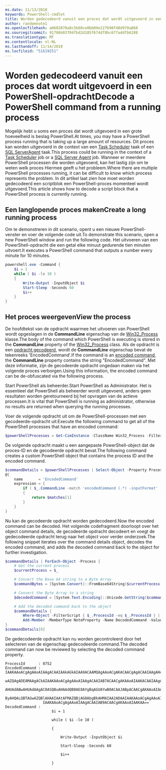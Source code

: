 ```yaml
---
ms.date: 11/13/2018
keywords: PowerShell-cmdlet
title: Worden gedecodeerd vanuit een proces dat wordt uitgevoerd in een PowerShell-opdracht
author: randomnote1
ms.openlocfilehash: a0602070a8c5b60ce0bb09e227690f48d970a868
ms.sourcegitcommit: 91786b03704fbd2d185f674df0bc67faddfb6288
ms.translationtype: MT
ms.contentlocale: nl-NL
ms.lasthandoff: 11/14/2018
ms.locfileid: "51619251"
---
```

# <a name="decode-a-powershell-command-from-a-running-process"></a><span data-ttu-id="1cd0f-103">Worden gedecodeerd vanuit een proces dat wordt uitgevoerd in een PowerShell-opdracht</span><span class="sxs-lookup"><span data-stu-id="1cd0f-103">Decode a PowerShell command from a running process</span></span>

<span data-ttu-id="1cd0f-104">Mogelijk hebt u soms een proces dat wordt uitgevoerd in een grote hoeveelheid is beslag PowerShell.</span><span class="sxs-lookup"><span data-stu-id="1cd0f-104">At times, you may have a PowerShell process running that is taking up a large amount of resources.</span></span>
<span data-ttu-id="1cd0f-105">Dit proces kan worden uitgevoerd in de context van een [Task Scheduler][] taak of een [SQL ServerAgent][] taak.</span><span class="sxs-lookup"><span data-stu-id="1cd0f-105">This process could be running in the context of a [Task Scheduler][] job or a [SQL Server Agent][] job.</span></span> <span data-ttu-id="1cd0f-106">Wanneer er meerdere PowerShell processen die worden uitgevoerd, kan het lastig zijn om te weten welk proces Hiermee geeft u het probleem.</span><span class="sxs-lookup"><span data-stu-id="1cd0f-106">Where there are multiple PowerShell processes running, it can be difficult to know which process represents the problem.</span></span> <span data-ttu-id="1cd0f-107">In dit artikel laat zien hoe moet worden gedecodeerd een scriptblok een PowerShell-proces momenteel wordt uitgevoerd.</span><span class="sxs-lookup"><span data-stu-id="1cd0f-107">This article shows how to decode a script block that a PowerShell process is currently running.</span></span>

## <a name="create-a-long-running-process"></a><span data-ttu-id="1cd0f-108">Een langlopende proces maken</span><span class="sxs-lookup"><span data-stu-id="1cd0f-108">Create a long running process</span></span>

<span data-ttu-id="1cd0f-109">Om te demonstreren in dit scenario, opent u een nieuwe PowerShell-venster en voer de volgende code uit.</span><span class="sxs-lookup"><span data-stu-id="1cd0f-109">To demonstrate this scenario, open a new PowerShell window and run the following code.</span></span> <span data-ttu-id="1cd0f-110">Het uitvoeren van een PowerShell-opdracht die een getal elke minuut gedurende tien minuten uitvoert.</span><span class="sxs-lookup"><span data-stu-id="1cd0f-110">It executes a PowerShell command that outputs a number every minute for 10 minutes.</span></span>

```powershell
powershell.exe -Command {
    $i = 1
    while ( $i -le 10 )
    {
        Write-Output -InputObject $i
        Start-Sleep -Seconds 60
        $i++
    }
}
```

## <a name="view-the-process"></a><span data-ttu-id="1cd0f-111">Het proces weergeven</span><span class="sxs-lookup"><span data-stu-id="1cd0f-111">View the process</span></span>

<span data-ttu-id="1cd0f-112">De hoofdtekst van de opdracht waarmee het uitvoeren van PowerShell wordt opgeslagen in de **CommandLine** eigenschap van de [Win32_Process][] klasse.</span><span class="sxs-lookup"><span data-stu-id="1cd0f-112">The body of the command which PowerShell is executing is stored in the **CommandLine** property of the [Win32_Process][] class.</span></span> <span data-ttu-id="1cd0f-113">Als de opdracht is een [opdracht gecodeerd][], wordt de **CommandLine** eigenschap bevat de tekenreeks 'EncodedCommand'.</span><span class="sxs-lookup"><span data-stu-id="1cd0f-113">If the command is an [encoded command][], the **CommandLine** property contains the string "EncodedCommand".</span></span> <span data-ttu-id="1cd0f-114">Met deze informatie, zijn de gecodeerde opdracht ongedaan maken via het volgende proces verborgen.</span><span class="sxs-lookup"><span data-stu-id="1cd0f-114">Using this information, the encoded command can be de-obfuscated via the following process.</span></span>

<span data-ttu-id="1cd0f-115">Start PowerShell als beheerder.</span><span class="sxs-lookup"><span data-stu-id="1cd0f-115">Start PowerShell as Administrator.</span></span> <span data-ttu-id="1cd0f-116">Het is essentieel dat PowerShell als beheerder wordt uitgevoerd, anders geen resultaten worden geretourneerd bij het opvragen van de actieve processen.</span><span class="sxs-lookup"><span data-stu-id="1cd0f-116">It is vital that PowerShell is running as administrator, otherwise no results are returned when querying the running processes.</span></span>

<span data-ttu-id="1cd0f-117">Voer de volgende opdracht uit om de PowerShell-processen met een gecodeerde-opdracht uit:</span><span class="sxs-lookup"><span data-stu-id="1cd0f-117">Execute the following command to get all of the PowerShell processes that have an encoded command:</span></span>

```powershell
$powerShellProcesses = Get-CimInstance -ClassName Win32_Process -Filter 'CommandLine LIKE "%EncodedCommand%"'
```

<span data-ttu-id="1cd0f-118">De volgende opdracht maakt u een aangepaste PowerShell-object dat de proces-ID en de gecodeerde opdracht bevat.</span><span class="sxs-lookup"><span data-stu-id="1cd0f-118">The following command creates a custom PowerShell object that contains the process ID and the encoded command.</span></span>

```powershell
$commandDetails = $powerShellProcesses | Select-Object -Property ProcessId,
@{
    name       = 'EncodedCommand'
    expression = {
        if ( $_.CommandLine -match 'encodedCommand (.*) -inputFormat' )
        {
            return $matches[1]
        }
    }
}
```

<span data-ttu-id="1cd0f-119">Nu kan de gecodeerde opdracht worden gedecodeerd.</span><span class="sxs-lookup"><span data-stu-id="1cd0f-119">Now the encoded command can be decoded.</span></span> <span data-ttu-id="1cd0f-120">Het volgende codefragment doorloopt over het object command details, de gecodeerde opdracht decodeert en voegt de gedecodeerde opdracht terug naar het object voor verder onderzoek.</span><span class="sxs-lookup"><span data-stu-id="1cd0f-120">The following snippet iterates over the command details object, decodes the encoded command, and adds the decoded command back to the object for further investigation.</span></span>

```powershell
$commandDetails | ForEach-Object -Process {
    # Get the current process
    $currentProcess = $_

    # Convert the Base 64 string to a Byte Array
    $commandBytes = [System.Convert]::FromBase64String($currentProcess.EncodedCommand)

    # Convert the Byte Array to a string
    $decodedCommand = [System.Text.Encoding]::Unicode.GetString($commandBytes)

    # Add the decoded command back to the object
    $commandDetails |
        Where-Object -FilterScript { $_.ProcessId -eq $_.ProcessId } |
        Add-Member -MemberType NoteProperty -Name DecodedCommand -Value $decodedCommand
}
$commandDetails[0]
```

<span data-ttu-id="1cd0f-121">De gedecodeerde opdracht kan nu worden gecontroleerd door het selecteren van de eigenschap gedecodeerde command.</span><span class="sxs-lookup"><span data-stu-id="1cd0f-121">The decoded command can now be reviewed by selecting the decoded command property.</span></span>

```output
ProcessId      : 8752
EncodedCommand : IAAKAAoACgAgAAoAIAAgACAAIAAkAGkAIAA9ACAAMQAgAAoACgAKACAACgAgACAAIAAgAHcAaABpAGwAZQAgACgAIAAkAGkAIAAtAG
                 wAZQAgADEAMAAgACkAIAAKAAoACgAgAAoAIAAgACAAIAB7ACAACgAKAAoAIAAKACAAIAAgACAAIAAgACAAIABXAHIAaQB0AGUALQBP
                 AHUAdABwAHUAdAAgAC0ASQBuAHAAdQB0AE8AYgBqAGUAYwB0ACAAJABpACAACgAKAAoAIAAKACAAIAAgACAAIAAgACAAIABTAHQAYQ
                 ByAHQALQBTAGwAZQBlAHAAIAAtAFMAZQBjAG8AbgBkAHMAIAA2ADAAIAAKAAoACgAgAAoAIAAgACAAIAAgACAAIAAgACQAaQArACsA
                 IAAKAAoACgAgAAoAIAAgACAAIAB9ACAACgAKAAoAIAAKAA==
DecodedCommand :
                     $i = 1

                     while ( $i -le 10 )

                     {

                         Write-Output -InputObject $i

                         Start-Sleep -Seconds 60

                         $i++

                     }
```

[Task Scheduler]: /windows/desktop/TaskSchd/task-scheduler-start-page
[SQL ServerAgent]: /sql/ssms/agent/sql-server-agent
[SQL Server Agent]: /sql/ssms/agent/sql-server-agent
[Win32_Process]: /windows/desktop/CIMWin32Prov/win32-process
[opdracht gecodeerd]: /powershell/scripting/core-powershell/console/powershell.exe-command-line-help#-encodedcommand-
[encoded command]: /powershell/scripting/core-powershell/console/powershell.exe-command-line-help#-encodedcommand-
